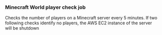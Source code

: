### Minecraft World player check job

Checks the number of players on a Minecraft server every 5 minutes. If two following checks identify no players, the AWS EC2 instance of the server will be shutdown
